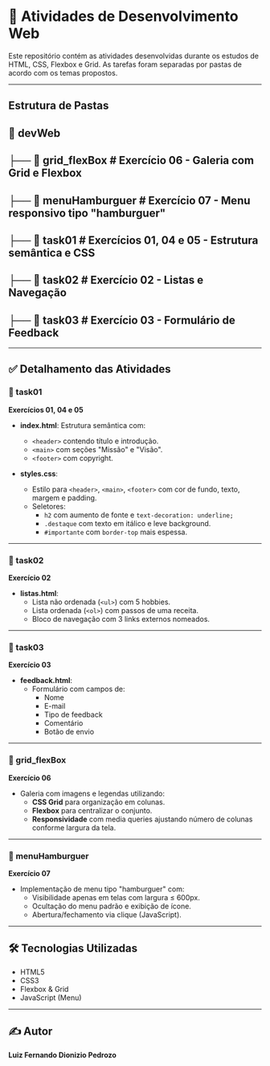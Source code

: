 
# 📘 Atividades de Desenvolvimento Web

Este repositório contém as atividades desenvolvidas durante os estudos de HTML, CSS, Flexbox e Grid. As tarefas foram separadas por pastas de acordo com os temas propostos.

---

## Estrutura de Pastas

## 📂 devWeb
## ├── 📂 grid_flexBox # Exercício 06 - Galeria com Grid e Flexbox
## ├── 📂 menuHamburguer # Exercício 07 - Menu responsivo tipo "hamburguer"
## ├── 📂 task01 # Exercícios 01, 04 e 05 - Estrutura semântica e CSS
## ├── 📂 task02 # Exercício 02 - Listas e Navegação
## ├── 📂 task03 # Exercício 03 - Formulário de Feedback

---

## ✅ Detalhamento das Atividades

### 📂 task01
**Exercícios 01, 04 e 05**

- **index.html**: Estrutura semântica com:
  - `<header>` contendo título e introdução.
  - `<main>` com seções "Missão" e "Visão".
  - `<footer>` com copyright.

- **styles.css**:
  - Estilo para `<header>`, `<main>`, `<footer>` com cor de fundo, texto, margem e padding.
  - Seletores:
    - `h2` com aumento de fonte e `text-decoration: underline;`
    - `.destaque` com texto em itálico e leve background.
    - `#importante` com `border-top` mais espessa.

---

### 📂 task02
**Exercício 02**

- **listas.html**:
  - Lista não ordenada (`<ul>`) com 5 hobbies.
  - Lista ordenada (`<ol>`) com passos de uma receita.
  - Bloco de navegação com 3 links externos nomeados.

---

### 📂 task03
**Exercício 03**

- **feedback.html**:
  - Formulário com campos de:
    - Nome
    - E-mail
    - Tipo de feedback
    - Comentário
    - Botão de envio

---

### 📂 grid_flexBox
**Exercício 06**

- Galeria com imagens e legendas utilizando:
  - **CSS Grid** para organização em colunas.
  - **Flexbox** para centralizar o conjunto.
  - **Responsividade** com media queries ajustando número de colunas conforme largura da tela.

---

### 📂 menuHamburguer
**Exercício 07**

- Implementação de menu tipo "hamburguer" com:
  - Visibilidade apenas em telas com largura ≤ 600px.
  - Ocultação do menu padrão e exibição de ícone.
  - Abertura/fechamento via clique (JavaScript).

---

## 🛠 Tecnologias Utilizadas

- HTML5
- CSS3
- Flexbox & Grid
- JavaScript (Menu)

---

## ✍️ Autor

**Luiz Fernando Dionizio Pedrozo**  
